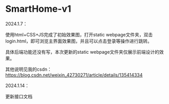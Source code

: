 ﻿# SmartHome-v1

2024.1.7：

使用html+CSS+JS完成了初始效果图，打开static webpage文件夹，双击login.html，即可浏览主界面效果图，并且可以点击登录等操作进行跳转。

具体后端功能还没有写，本次更新的static webpage文件夹仅展示前端设计的效果。

其他说明见我的csdn：https://blog.csdn.net/weixin_42730271/article/details/135414334

2024.1.14：

更新接口文档
